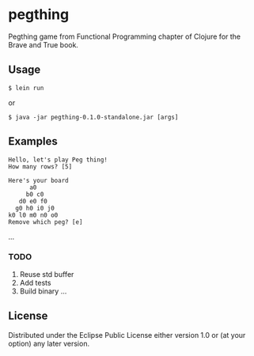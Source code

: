 # pegthing

Pegthing game from Functional Programming chapter of Clojure for the Brave and True book.

## Usage

	$ lein run
or

	$ java -jar pegthing-0.1.0-standalone.jar [args]

## Examples

	Hello, let's play Peg thing!
	How many rows? [5]

	Here's your board
		  a0
		 b0 c0
	   d0 e0 f0
	  g0 h0 i0 j0
	k0 l0 m0 n0 o0
	Remove which peg? [e]

...

### TODO

1. Reuse std buffer
2. Add tests
3. Build binary
...

## License

Distributed under the Eclipse Public License either version 1.0 or (at
your option) any later version.
